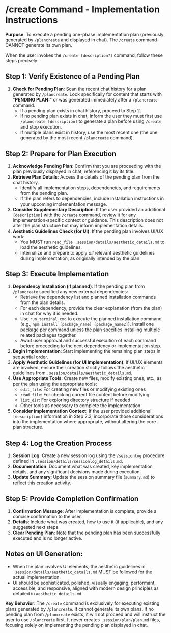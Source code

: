 # /create Command - Implementation Instructions

**Purpose**: To execute a pending one-phase implementation plan (previously generated by `/plancreate` and displayed in chat). The `/create` command CANNOT generate its own plan.

When the user invokes the `/create [description?]` command, follow these steps precisely:

## Step 1: Verify Existence of a Pending Plan

1.  **Check for Pending Plan**: Scan the recent chat history for a plan generated by `/plancreate`. Look specifically for content that starts with "**PENDING PLAN:**" or was generated immediately after a `/plancreate` command.
    *   If a pending plan exists in chat history, proceed to Step 2.
    *   If no pending plan exists in chat, inform the user they must first use `/plancreate [description]` to generate a plan before using `/create`, and stop execution.
    *   If multiple plans exist in history, use the most recent one (the one generated by the most recent `/plancreate` command).

## Step 2: Prepare for Plan Execution

1.  **Acknowledge Pending Plan**: Confirm that you are proceeding with the plan previously displayed in chat, referencing it by its title.
2.  **Retrieve Plan Details**: Access the details of the pending plan from the chat history.
    *   Identify all implementation steps, dependencies, and requirements from the pending plan.
    *   If the plan refers to dependencies, include installation instructions in your upcoming implementation message.
3.  **Consider Supplementary Description**: If the user provided an additional `[description]` with the `/create` command, review it for any implementation-specific context or guidance. This description does not alter the plan structure but may inform implementation details.
4.  **Aesthetic Guidelines Check (for UI)**: If the pending plan involves UI/UX work:
    *   You MUST run `read_file .session/details/aesthetic_details.md` to load the aesthetic guidelines.
    *   Internalize and prepare to apply *all* relevant aesthetic guidelines during implementation, as originally intended by the plan.

## Step 3: Execute Implementation

1.  **Dependency Installation (if planned)**: If the pending plan from `/plancreate` specified any new external dependencies:
    *   Retrieve the dependency list and planned installation commands from the plan details.
    *   For each dependency, provide the clear explanation (from the plan) in chat for why it is needed.
    *   Use `run_terminal_cmd` to execute the planned installation command (e.g., `npm install [package_name] [package_name2]`). Install one package per command unless the plan specifies installing multiple related packages together.
    *   Await user approval and successful execution of each command before proceeding to the next dependency or implementation step.
2.  **Begin Implementation**: Start implementing the remaining plan steps in sequential order.
3.  **Apply Aesthetic Guidelines (for UI Implementation)**: If UI/UX elements are involved, ensure their creation strictly follows the aesthetic guidelines from `.session/details/aesthetic_details.md`.
4.  **Use Appropriate Tools**: Create new files, modify existing ones, etc., as per the plan using the appropriate tools:
    *   `edit_file`: For creating new files or modifying existing ones
    *   `read_file`: For checking current file content before modifying
    *   `list_dir`: For exploring directory structure if needed
    *   Other tools as necessary to complete the implementation
5.  **Consider Implementation Context**: If the user provided additional `[description]` information in Step 2.3, incorporate those considerations into the implementation where appropriate, without altering the core plan structure.

## Step 4: Log the Creation Process

1.  **Session Log**: Create a new session log using the `/sessionlog` procedure defined in `.session/details/sessionlog_details.md`.
2.  **Documentation**: Document what was created, key implementation details, and any significant decisions made during execution.
3.  **Update Summary**: Update the session summary file (`summary.md`) to reflect this creation activity.

## Step 5: Provide Completion Confirmation

1.  **Confirmation Message**: After implementation is complete, provide a concise confirmation to the user.
2.  **Details**: Include what was created, how to use it (if applicable), and any suggested next steps.
3.  **Clear Pending Plan**: Note that the pending plan has been successfully executed and is no longer active.

## Notes on UI Generation:

*   When the plan involves UI elements, the aesthetic guidelines in `.session/details/aesthetic_details.md` MUST be followed for the actual implementation.
*   UI should be sophisticated, polished, visually engaging, performant, accessible, and responsive, aligned with modern design principles as detailed in `aesthetic_details.md`.

**Key Behavior**: The `/create` command is exclusively for executing existing plans generated by `/plancreate`. It cannot generate its own plans. If no pending plan from `/plancreate` exists, it will not proceed and will instruct the user to use `/plancreate` first. It never creates `.session/plan/plan.md` files, focusing solely on implementing the pending plan displayed in chat. 
